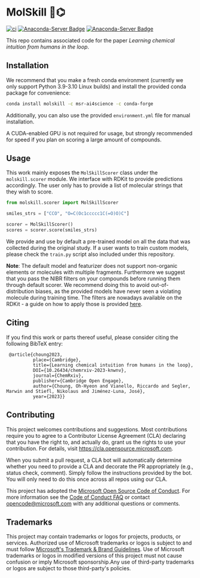 # MolSkill 🤹⌬

[![ci](https://github.com/microsoft/molskill/actions/workflows/ci.yml/badge.svg?branch=main)](https://github.com/microsoft/molskill/actions/workflows/ci.yml)
[![Anaconda-Server Badge](https://anaconda.org/msr-ai4science/molskill/badges/platforms.svg)](https://anaconda.org/msr-ai4science/molskill)
[![Anaconda-Server Badge](https://anaconda.org/msr-ai4science/molskill/badges/version.svg)](https://anaconda.org/msr-ai4science/molskill)

This repo contains associated code for the paper _Learning chemical intuition from humans in the loop_.

## Installation

We recommend that you make a fresh conda environment (currently we only support Python 3.9-3.10 Linux builds) and install the provided conda package for convenience:

```bash
conda install molskill -c msr-ai4science -c conda-forge
```

Additionally, you can also use the provided `environment.yml` file for manual installation.

A CUDA-enabled GPU is not required for usage, but strongly recommended for speed if you plan on scoring a large amount of compounds. 


## Usage

This work mainly exposes the `MolSkillScorer` class under the `molskill.scorer` module. We interface with RDKit to provide predictions accordingly. The user only has to provide a list of molecular strings that they wish to score. 

```python
from molskill.scorer import MolSkillScorer

smiles_strs = ["CCO", "O=C(Oc1ccccc1C(=O)O)C"] 

scorer = MolSkillScorer()
scores = scorer.score(smiles_strs)
```

We provide and use by default a pre-trained model on all the data that was collected during the original study. If a user wants to train custom models, please check the `train.py` script also included under this repository.

**Note**: The default model and featurizer does not support non-organic elements or molecules with multiple fragments. Furthermore we suggest that you pass the NIBR filters on your compounds before running them through default scorer. We recommend doing this to avoid out-of-distribution biases, as the provided models have never seen a violating molecule during training time. The filters are nowadays available on the RDKit - a guide on how to apply those is provided [here](https://github.com/rdkit/rdkit/tree/master/Contrib/NIBRSubstructureFilters).


## Citing

If you find this work or parts thereof useful, please consider citing the following BibTeX entry:

```
 @article{choung2023,
          place={Cambridge},
          title={Learning chemical intuition from humans in the loop},
          DOI={10.26434/chemrxiv-2023-knwnv},
          journal={ChemRxiv},
          publisher={Cambridge Open Engage},
          author={Choung, Oh-Hyeon and Vianello, Riccardo and Segler, Marwin and Stiefl, Nikolaus and Jiménez-Luna, José},
          year={2023}}
```

## Contributing

This project welcomes contributions and suggestions.  Most contributions require you to agree to a Contributor License Agreement (CLA) declaring that you have the right to, and actually do, grant us the rights to use your contribution. For details, visit https://cla.opensource.microsoft.com.

When you submit a pull request, a CLA bot will automatically determine whether you need to provide a CLA and decorate the PR appropriately (e.g., status check, comment). Simply follow the instructions provided by the bot. You will only need to do this once across all repos using our CLA.

This project has adopted the [Microsoft Open Source Code of Conduct](https://opensource.microsoft.com/codeofconduct/). For more information see the [Code of Conduct FAQ](https://opensource.microsoft.com/codeofconduct/faq/) or contact [opencode@microsoft.com](mailto:opencode@microsoft.com) with any additional questions or comments.

## Trademarks

This project may contain trademarks or logos for projects, products, or services. Authorized use of Microsoft trademarks or logos is subject to and must follow [Microsoft's Trademark & Brand Guidelines](https://www.microsoft.com/en-us/legal/intellectualproperty/trademarks/usage/general). Use of Microsoft trademarks or logos in modified versions of this project must not cause confusion or imply Microsoft sponsorship.Any use of third-party trademarks or logos are subject to those third-party's policies.
